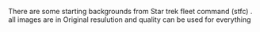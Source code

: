 There are some starting backgrounds from Star trek fleet command (stfc) .
all images are in Original resulution and quality
can be used for everything
